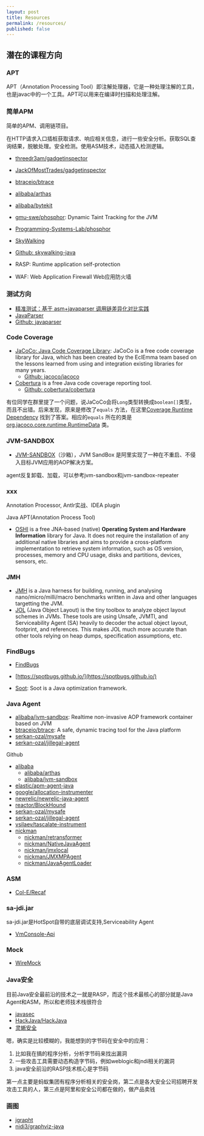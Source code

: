 ```yaml
---
layout: post
title: Resources
permalink: /resources/
published: false
---
```




## 潜在的课程方向

### APT

APT（Annotation Processing Tool）即注解处理器，它是一种处理注解的工具，也是javac中的一个工具。APT可以用来在编译时扫描和处理注解。

### 简单APM

简单的APM、调用链项目。

在HTTP请求入口插桩获取请求、响应相关信息，进行一些安全分析。获取SQL查询结果，脱敏处理。安全检测。使用ASM技术，动态插入检测逻辑。

- [threedr3am/gadgetinspector](https://github.com/threedr3am/gadgetinspector)
- [JackOfMostTrades/gadgetinspector](https://github.com/JackOfMostTrades/gadgetinspector)

- [btraceio/btrace](https://github.com/btraceio/btrace)

- [alibaba/arthas](https://github.com/alibaba/arthas)
- [alibaba/bytekit](https://github.com/alibaba/bytekit)

- [gmu-swe/phosphor](https://github.com/gmu-swe/phosphor): Dynamic Taint Tracking for the JVM
- [Programming-Systems-Lab/phosphor](https://github.com/Programming-Systems-Lab/phosphor)

- [SkyWalking](https://skywalking.apache.org/)
- [Github: skywalking-java](https://github.com/apache/skywalking-java)

- RASP: Runtime application self-protection
- WAF: Web Application Firewall Web应用防火墙

### 测试方向

- [精准测试：基于 asm+javaparser 调用链差异化对比实践](https://testerhome.com/topics/23819)
- [JavaParser](http://javaparser.org/)
- [Github: javaparser](https://github.com/javaparser/javaparser)

### Code Coverage

- [JaCoCo: Java Code Coverage Library](https://www.eclemma.org/jacoco/): JaCoCo is a free code coverage library for
  Java, which has been created by the EclEmma team based on the lessons learned from using and integration existing
  libraries for many years.
    - [Github: jacoco/jacoco](https://github.com/jacoco/jacoco)
- [Cobertura](http://cobertura.sourceforge.net/) is a free Java code coverage reporting tool.
    - [Github: cobertura/cobertura](https://github.com/cobertura/cobertura)

有位同学在群里提了一个问题，说JaCoCo会将`Long`类型转换成`boolean[]`类型，而且不出错。后来发现，原来是修改了`equals`
方法，在这里[Coverage Runtime Dependency](https://www.jacoco.org/jacoco/trunk/doc/implementation.html)
找到了答案。相应的`equals`
所在的类是[org.jacoco.core.runtime.RuntimeData](https://github.com/jacoco/jacoco/blob/master/org.jacoco.core/src/org/jacoco/core/runtime/RuntimeData.java)
类。

### JVM-SANDBOX

- [JVM-SANDBOX](https://github.com/alibaba/jvm-sandbox)（沙箱），JVM SandBox 是阿里实现了一种在不重启、不侵入目标JVM应用的AOP解决方案。

agent反复卸载、加载，可以参考jvm-sandbox和jvm-sandbox-repeater

### xxx

Annotation Processor, Antlr实战、IDEA plugin

Java APT(Annotation Process Tool)

- [OSHI](https://github.com/oshi/oshi) is a free JNA-based (native) **Operating System and Hardware Information**
  library for Java. It does not require the installation of any additional native libraries and aims to provide a
  cross-platform implementation to retrieve system information, such as OS version, processes, memory and CPU usage,
  disks and partitions, devices, sensors, etc.

### JMH

- [JMH](http://openjdk.java.net/projects/code-tools/jmh/) is a Java harness for building, running, and analysing
  nano/micro/milli/macro benchmarks written in Java and other languages targetting the JVM.
- [JOL](https://openjdk.java.net/projects/code-tools/jol/)  (Java Object Layout) is the tiny toolbox to analyze object
  layout schemes in JVMs. These tools are using Unsafe, JVMTI, and Serviceability Agent (SA) heavily to decoder the
  actual object layout, footprint, and references. This makes JOL much more accurate than other tools relying on heap
  dumps, specification assumptions, etc.

### FindBugs

- [FindBugs](http://findbugs.sourceforge.net/)
- [https://spotbugs.github.io/](https://spotbugs.github.io/)

- [Soot](https://github.com/soot-oss/soot): Soot is a Java optimization framework.

### Java Agent

- [alibaba/jvm-sandbox](https://github.com/alibaba/jvm-sandbox): Realtime non-invasive AOP framework container based on JVM
- [btraceio/btrace](https://github.com/btraceio/btrace): A safe, dynamic tracing tool for the Java platform
- [serkan-ozal/mysafe](https://github.com/serkan-ozal/mysafe)
- [serkan-ozal/jillegal-agent](https://github.com/serkan-ozal/jillegal-agent)

Github

- [alibaba](https://github.com/alibaba)
    - [alibaba/arthas](https://github.com/alibaba/arthas)
    - [alibaba/jvm-sandbox](https://github.com/alibaba/jvm-sandbox)
- [elastic/apm-agent-java](https://github.com/elastic/apm-agent-java)
- [google/allocation-instrumenter](https://github.com/google/allocation-instrumenter)
- [newrelic/newrelic-java-agent](https://github.com/newrelic/newrelic-java-agent)
- [reactor/BlockHound](https://github.com/reactor/BlockHound)
- [serkan-ozal/mysafe](https://github.com/serkan-ozal/mysafe)
- [serkan-ozal/jillegal-agent](https://github.com/serkan-ozal/jillegal-agent)
- [vsilaev/tascalate-instrument](https://github.com/vsilaev/tascalate-instrument)
- [nickman](https://github.com/nickman)
    - [nickman/retransformer](https://github.com/nickman/retransformer)
    - [nickman/NativeJavaAgent](https://github.com/nickman/NativeJavaAgent)
    - [nickman/jmxlocal](https://github.com/nickman/jmxlocal)
    - [nickman/JMXMPAgent](https://github.com/nickman/JMXMPAgent)
    - [nickman/JavaAgentLoader](https://github.com/nickman/JavaAgentLoader)

### ASM

- [Col-E/Recaf](https://github.com/Col-E/Recaf)

### sa-jdi.jar

sa-jdi.jar是HotSpot自带的底层调试支持,Serviceability Agent

- [VmConsole-Api](https://github.com/tzfun/VmConsole-Api)

### Mock

- [WireMock](https://www.baeldung.com/introduction-to-wiremock)

### Java安全

目前Java安全最前沿的技术之一就是RASP，而这个技术最核心的部分就是Java Agent和ASM，所以和老师技术栈很符合

- [javasec](https://javasec.org/)
- [HackJava/HackJava](https://github.com/HackJava/HackJava)
- [灵蜥安全](https://www.lingxe.com/)

嗯，确实是比较模糊的，我能想到的字节码在安全中的应用：

1. 比如我在搞的程序分析，分析字节码来找出漏洞
2. 一些攻击工具需要动态构造字节码，例如weblogic和jndi相关的漏洞
3. java安全前沿的RASP技术核心是字节码

第一点主要是蚂蚁集团有程序分析相关的安全岗，第二点是各大安全公司招聘开发攻击工具的人，第三点是阿里和安全公司都在做的，做产品卖钱

### 画图

- [jgrapht](https://jgrapht.org/)
- [nidi3/graphviz-java](https://github.com/nidi3/graphviz-java)

